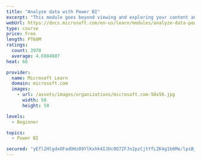 ```yaml
---
title: "Analyze data with Power BI"
excerpt: "This module goes beyond viewing and exploring your content and explains how to interact with it by working with reports and dashboards to uncover and share new business insights."
webUrl: https://docs.microsoft.com/en-us/learn/modules/analyze-data-power-bi/
type: course
price: Free
length: PT60M
ratings:
  count: 3970
  average: 4.6984887
heat: 66

provider:
  name: Microsoft Learn
  domain: microsoft.com
  images:
    - url: /assets/images/organizations/microsoft.com-50x50.jpg
      width: 50
      height: 50

levels:
  - Beginner

topics:
  - Power BI

secured: "yEfl2HlgdxOFadOHzO9YlKxhk4IJUc0Q7ZFJn2pzCjtYfLZK4g1b6Me/lpiBjogi8JE9kMKpkvtJyTH+8jtjyLn8QipAg+EQqjBGRlYu+MJnhCNXqSxoT4AXFIp2NbqANdADpQTN4nRseiWDvezeoI+XtTPc4NDXQEKzH7Rn8+JgsGAl+GO/M5Do+etkEX3EcCL4SKSMebETSFPTBcNNprBL0yln4VDPNZTk5qaKHcarBksWwLhwhdXhL579FcM+V20oKZgi3s89yfgDuE0uXm+oJMRmZScA0dzIR6oXx/IxAoitDcY9uuViIDsbESjQ5Acc3MR1EpKOWEOpaKYTtABN6wYssFY5B3J4JPd4mawjOmjXsgZ46YaVHubPw+zFgG5ymKpC2TLZ2UjMgtNzkg==;p+jANCs/+cYv6k1zbPDjKg=="
---
```


